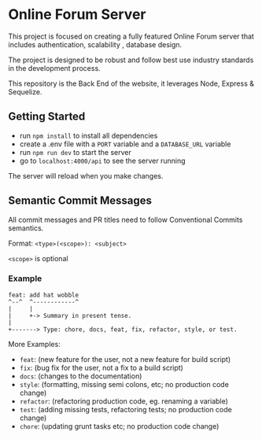 # Online Forum Server

This project is focused on creating a fully featured Online Forum server that includes authentication, scalability , database design.

The project is designed to be robust and follow best use industry standards in the development process.

This repository is the Back End of the website, it leverages Node, Express & Sequelize.

## Getting Started

- run `npm install` to install all dependencies
- create a .env file with a `PORT` variable and a `DATABASE_URL` variable
- run `npm run dev` to start the server
- go to `localhost:4000/api` to see the server running

The server will reload when you make changes.

## Semantic Commit Messages

All commit messages and PR titles need to follow Conventional Commits semantics.

Format: `<type>(<scope>): <subject>`

`<scope>` is optional

### Example

```
feat: add hat wobble
^--^  ^------------^
|     |
|     +-> Summary in present tense.
|
+-------> Type: chore, docs, feat, fix, refactor, style, or test.
```

More Examples:

- `feat`: (new feature for the user, not a new feature for build script)
- `fix`: (bug fix for the user, not a fix to a build script)
- `docs`: (changes to the documentation)
- `style`: (formatting, missing semi colons, etc; no production code change)
- `refactor`: (refactoring production code, eg. renaming a variable)
- `test`: (adding missing tests, refactoring tests; no production code change)
- `chore`: (updating grunt tasks etc; no production code change)
